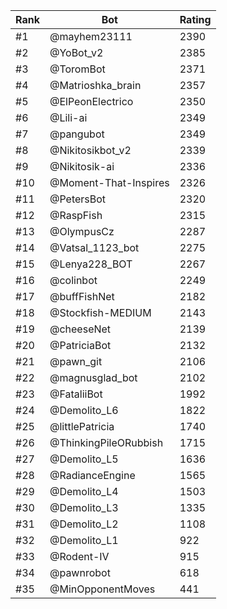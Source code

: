 Rank|Bot|Rating
---|---|---
#1|@mayhem23111|2390
#2|@YoBot_v2|2385
#3|@ToromBot|2371
#4|@Matrioshka_brain|2357
#5|@ElPeonElectrico|2350
#6|@Lili-ai|2349
#7|@pangubot|2349
#8|@Nikitosikbot_v2|2339
#9|@Nikitosik-ai|2336
#10|@Moment-That-Inspires|2326
#11|@PetersBot|2320
#12|@RaspFish|2315
#13|@OlympusCz|2287
#14|@Vatsal_1123_bot|2275
#15|@Lenya228_BOT|2267
#16|@colinbot|2249
#17|@buffFishNet|2182
#18|@Stockfish-MEDIUM|2143
#19|@cheeseNet|2139
#20|@PatriciaBot|2132
#21|@pawn_git|2106
#22|@magnusglad_bot|2102
#23|@FataliiBot|1992
#24|@Demolito_L6|1822
#25|@littlePatricia|1740
#26|@ThinkingPileORubbish|1715
#27|@Demolito_L5|1636
#28|@RadianceEngine|1565
#29|@Demolito_L4|1503
#30|@Demolito_L3|1335
#31|@Demolito_L2|1108
#32|@Demolito_L1|922
#33|@Rodent-IV|915
#34|@pawnrobot|618
#35|@MinOpponentMoves|441
